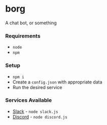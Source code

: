 # borg

A chat bot, or something

### Requirements

- `node`
- `npm`

### Setup

- `npm i`
- Create a `config.json` with appropriate data
- Run the desired service

### Services Available

- [Slack](slack.com) - `node slack.js`
- [Discord](discordapp.com) - `node discord.js`